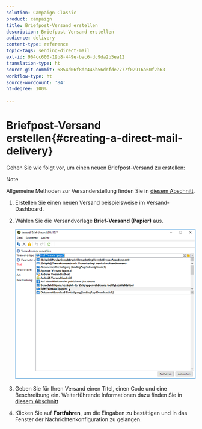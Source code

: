 ```yaml
---
solution: Campaign Classic
product: campaign
title: Briefpost-Versand erstellen
description: Briefpost-Versand erstellen
audience: delivery
content-type: reference
topic-tags: sending-direct-mail
exl-id: 964cc600-19b8-449e-bac6-dc9da2b5ea12
translation-type: ht
source-git-commit: 6854d06f8dc445b56ddfde7777f02916a60f2b63
workflow-type: ht
source-wordcount: '84'
ht-degree: 100%

---
```


# Briefpost-Versand erstellen{#creating-a-direct-mail-delivery}

Gehen Sie wie folgt vor, um einen neuen Briefpost-Versand zu erstellen:

>[!NOTE]
>
>Allgemeine Methoden zur Versanderstellung finden Sie in [diesem Abschnitt](../../delivery/using/steps-about-delivery-creation-steps.md).

1. Erstellen Sie einen neuen Versand beispielsweise im Versand-Dashboard.
1. Wählen Sie die Versandvorlage **Brief-Versand (Papier)** aus.

   ![](assets/direct_mail.png)

1. Geben Sie für Ihren Versand einen Titel, einen Code und eine Beschreibung ein. Weiterführende Informationen dazu finden Sie in [diesem Abschnitt](../../delivery/using/steps-create-and-identify-the-delivery.md#identifying-the-delivery)
1. Klicken Sie auf **Fortfahren**, um die Eingaben zu bestätigen und in das Fenster der Nachrichtenkonfiguration zu gelangen.

